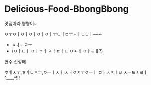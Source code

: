 # Delicious-Food-BbongBbong
맛집따라 뿡뿡이~


ㅇㅜㅇㅏㅇㅏㅇㅏㅇㅏㅇㅏㅜㄴㅓㅁㅜㅅㅏㄴㄴㅏ~~~
- ㅎㅕㄴㅈㅜ 
- (ㅇㅏㄴㅣ ㅇㅣㄱㅓ ㅈㅏㅍㅏㄴ ㅇㅗㅐ ㅇㅏㄹㅐ?)


현주 진정해

ㅎㅖㅅㅜ,ㅎㅕㄴㅈㅜ,ㅇㅡㅣㅅㅓ,ㅅㅓㅇㅈㅜㅇㅡㅣ ㅁㅏㅅㅈㅣㅂ ㅅㅡㅌㅗㄹㅣ^____^!!!

